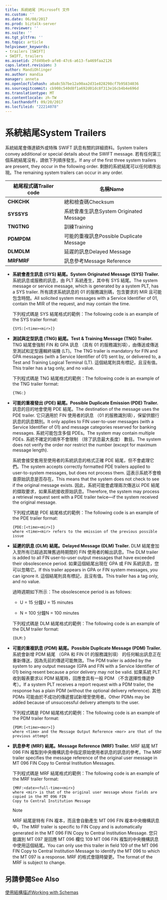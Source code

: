 ```yaml
---
title: 系統結尾 |Microsoft 文件
ms.custom: ''
ms.date: 06/08/2017
ms.prod: biztalk-server
ms.reviewer: ''
ms.suite: ''
ms.tgt_pltfrm: ''
ms.topic: article
helpviewer_keywords:
- trailers [SWIFT]
- SWIFT, trailers
ms.assetid: 2fd49be9-afe8-47c6-a613-fa469faa2126
caps.latest.revision: 3
author: MandiOhlinger
ms.author: mandia
manager: anneta
ms.openlocfilehash: a0a8c5b7be12a90aa2d31e828298cf7b95834036
ms.sourcegitcommit: cb908c540d8f1a692d01dc8f313e16cb4b4e696d
ms.translationtype: MT
ms.contentlocale: zh-TW
ms.lasthandoff: 09/20/2017
ms.locfileid: "22214078"
---
```

# <a name="system-trailers"></a><span data-ttu-id="f1125-102">系統結尾</span><span class="sxs-lookup"><span data-stu-id="f1125-102">System Trailers</span></span>
<span data-ttu-id="f1125-103">系統結尾會傳達額外或特殊 SWIFT 訊息有關的詳細資料。</span><span class="sxs-lookup"><span data-stu-id="f1125-103">System trailers convey additional or special details about the SWIFT message.</span></span> <span data-ttu-id="f1125-104">若有任何第三個系統結尾沒有，請依下列順序發生。</span><span class="sxs-lookup"><span data-stu-id="f1125-104">If any of the first three system trailers are present, they occur in the following order.</span></span> <span data-ttu-id="f1125-105">剩餘的系統結尾可以任何順序出現。</span><span class="sxs-lookup"><span data-stu-id="f1125-105">The remaining system trailers can occur in any order.</span></span>  
  
|<span data-ttu-id="f1125-106">結尾程式碼</span><span class="sxs-lookup"><span data-stu-id="f1125-106">Trailer code</span></span>|<span data-ttu-id="f1125-107">名稱</span><span class="sxs-lookup"><span data-stu-id="f1125-107">Name</span></span>|  
|------------------|----------|  
|<span data-ttu-id="f1125-108">**CHK**</span><span class="sxs-lookup"><span data-stu-id="f1125-108">**CHK**</span></span>|<span data-ttu-id="f1125-109">總和檢查碼</span><span class="sxs-lookup"><span data-stu-id="f1125-109">Checksum</span></span>|  
|<span data-ttu-id="f1125-110">**SYS**</span><span class="sxs-lookup"><span data-stu-id="f1125-110">**SYS**</span></span>|<span data-ttu-id="f1125-111">系統會產生訊息</span><span class="sxs-lookup"><span data-stu-id="f1125-111">System Originated Message</span></span>|  
|<span data-ttu-id="f1125-112">**TNG**</span><span class="sxs-lookup"><span data-stu-id="f1125-112">**TNG**</span></span>|<span data-ttu-id="f1125-113">訓練</span><span class="sxs-lookup"><span data-stu-id="f1125-113">Training</span></span>|  
|<span data-ttu-id="f1125-114">**PDM**</span><span class="sxs-lookup"><span data-stu-id="f1125-114">**PDM**</span></span>|<span data-ttu-id="f1125-115">可能的重複訊息</span><span class="sxs-lookup"><span data-stu-id="f1125-115">Possible Duplicate Message</span></span>|  
|<span data-ttu-id="f1125-116">**DLM**</span><span class="sxs-lookup"><span data-stu-id="f1125-116">**DLM**</span></span>|<span data-ttu-id="f1125-117">延遲的訊息</span><span class="sxs-lookup"><span data-stu-id="f1125-117">Delayed Message</span></span>|  
|<span data-ttu-id="f1125-118">**MRF**</span><span class="sxs-lookup"><span data-stu-id="f1125-118">**MRF**</span></span>|<span data-ttu-id="f1125-119">訊息參考</span><span class="sxs-lookup"><span data-stu-id="f1125-119">Message Reference</span></span>|  
  
-   <span data-ttu-id="f1125-120">**系統會產生訊息 (SYS) 結尾。**</span><span class="sxs-lookup"><span data-stu-id="f1125-120">**System Originated Message (SYS) Trailer.**</span></span> <span data-ttu-id="f1125-121">系統訊息或服務的訊息，由 PLT 系統產生，其中有 SYS 結尾。</span><span class="sxs-lookup"><span data-stu-id="f1125-121">The system message or service message, which is generated by a system PLT, has a SYS trailer.</span></span> <span data-ttu-id="f1125-122">所有請求系統訊息的 01 的服務識別碼，包含要求的 MIR 且可能包含時間。</span><span class="sxs-lookup"><span data-stu-id="f1125-122">All solicited system messages with a Service Identifier of 01, contain the MIR of the request, and may contain the time.</span></span>  
  
     <span data-ttu-id="f1125-123">下列程式碼是 SYS 結尾格式的範例：</span><span class="sxs-lookup"><span data-stu-id="f1125-123">The following code is an example of the SYS trailer format:</span></span>  
  
    ```  
    {SYS:[<time><mir>]}  
    ```  
  
-   <span data-ttu-id="f1125-124">**測試與定型訊息 (TNG) 結尾。**</span><span class="sxs-lookup"><span data-stu-id="f1125-124">**Test & Training Message (TNG) Trailer.**</span></span> <span data-ttu-id="f1125-125">TNG 結尾會強制 FIN 和 GPA 訊息 （具有 01 的服務識別項），由傳送或傳送至測試和定型邏輯終端機 (LT)。</span><span class="sxs-lookup"><span data-stu-id="f1125-125">The TNG trailer is mandatory for FIN and GPA messages (with a Service Identifier of 01) sent by, or delivered to, a Test and Training Logical Terminal (LT).</span></span> <span data-ttu-id="f1125-126">這個結尾則具有標記，且沒有值。</span><span class="sxs-lookup"><span data-stu-id="f1125-126">This trailer has a tag only, and no value.</span></span>  
  
     <span data-ttu-id="f1125-127">下列程式碼是 TNG 結尾格式的範例：</span><span class="sxs-lookup"><span data-stu-id="f1125-127">The following code is an example of the TNG trailer format:</span></span>  
  
    ```  
    {TNG:}  
    ```  
  
-   <span data-ttu-id="f1125-128">**可能的重複發出 (PDE) 結尾。**</span><span class="sxs-lookup"><span data-stu-id="f1125-128">**Possible Duplicate Emission (PDE) Trailer.**</span></span> <span data-ttu-id="f1125-129">訊息的目的地會使用 PDE 結尾。</span><span class="sxs-lookup"><span data-stu-id="f1125-129">The destination of the message uses the PDE trailer.</span></span> <span data-ttu-id="f1125-130">它只適用於 FIN 使用者的訊息 （01 的服務識別項），保留供銀行訊息的訊息類別。</span><span class="sxs-lookup"><span data-stu-id="f1125-130">It only applies to FIN user-to-user messages (with a Service Identifier of 01) and message categories reserved for banking messages.</span></span> <span data-ttu-id="f1125-131">系統可能包含多個 PDEs。</span><span class="sxs-lookup"><span data-stu-id="f1125-131">The system may contain multiple PDEs.</span></span> <span data-ttu-id="f1125-132">系統不確定的順序不會限制 （除了訊息最大長度） 數目。</span><span class="sxs-lookup"><span data-stu-id="f1125-132">The system does not verify the order nor restrict the number (except for maximum message length).</span></span>  
  
     <span data-ttu-id="f1125-133">系統會接受套用至使用者的系統訊息的格式正確 PDE 結尾，但不會處理它們。</span><span class="sxs-lookup"><span data-stu-id="f1125-133">The system accepts correctly formatted PDE trailers applied to user-to-system messages, but does not process them.</span></span> <span data-ttu-id="f1125-134">這表示系統不會檢查原始訊息是否存在。</span><span class="sxs-lookup"><span data-stu-id="f1125-134">This means that the system does not check to see if the original message exists.</span></span> <span data-ttu-id="f1125-135">因此，系統可能會處理兩次傳送以 PDE 結尾的擷取要求，如果系統接收原始訊息。</span><span class="sxs-lookup"><span data-stu-id="f1125-135">Therefore, the system may process a retrieval request sent with a PDE trailer twice—if the system received the original message.</span></span>  
  
     <span data-ttu-id="f1125-136">下列程式碼是 PDE 結尾格式的範例：</span><span class="sxs-lookup"><span data-stu-id="f1125-136">The following code is an example of the PDE trailer format:</span></span>  
  
    ```  
    {PDE:[<time><mir>]}  
    where <time><mir> refers to the emission of the previous possible issue  
    ```  
  
-   <span data-ttu-id="f1125-137">**延遲的訊息 (DLM) 結尾。**</span><span class="sxs-lookup"><span data-stu-id="f1125-137">**Delayed Message (DLM) Trailer.**</span></span> <span data-ttu-id="f1125-138">DLM 結尾會加入至所有已超過其陳舊過時期間的 FIN 使用者的輸出訊息。</span><span class="sxs-lookup"><span data-stu-id="f1125-138">The DLM trailer is added to all FIN user-to-user output messages that have exceeded their obsolescence period.</span></span> <span data-ttu-id="f1125-139">如果這個結尾出現在 GPA 或 FIN 系統訊息，您可以忽略它。</span><span class="sxs-lookup"><span data-stu-id="f1125-139">If this trailer appears in GPA or FIN system messages, you can ignore it.</span></span> <span data-ttu-id="f1125-140">這個結尾則具有標記，且沒有值。</span><span class="sxs-lookup"><span data-stu-id="f1125-140">This trailer has a tag only, and no value.</span></span>  
  
     <span data-ttu-id="f1125-141">過時週期如下所示：</span><span class="sxs-lookup"><span data-stu-id="f1125-141">The obsolescence period is as follows:</span></span>  
  
    -   <span data-ttu-id="f1125-142">U = 15 分鐘</span><span class="sxs-lookup"><span data-stu-id="f1125-142">U = 15 minutes</span></span>  
  
    -   <span data-ttu-id="f1125-143">N = 100 分鐘</span><span class="sxs-lookup"><span data-stu-id="f1125-143">N = 100 minutes</span></span>  
  
     <span data-ttu-id="f1125-144">下列程式碼是 DLM 結尾格式的範例：</span><span class="sxs-lookup"><span data-stu-id="f1125-144">The following code is an example of the DLM trailer format:</span></span>  
  
    ```  
    {DLM:}  
    ```  
  
-   <span data-ttu-id="f1125-145">**可能的重複訊息 (PDM) 結尾。**</span><span class="sxs-lookup"><span data-stu-id="f1125-145">**Possible Duplicate Message (PDM) Trailer.**</span></span> <span data-ttu-id="f1125-146">系統會新增 PDM 結尾 （GPA 和 FIN 01 的服務識別項） 的任何輸出訊息正在重新傳送，因為先前的傳遞可能無效。</span><span class="sxs-lookup"><span data-stu-id="f1125-146">The PDM trailer is added by the system to any output message (GPA and FIN with a Service Identifier of 01) being resent because a prior delivery may not be valid.</span></span> <span data-ttu-id="f1125-147">如果系統 PLT 收到報表要求以 PDM 結尾時，回應會具有一般 PDM （不含選擇性傳遞參考）。</span><span class="sxs-lookup"><span data-stu-id="f1125-147">If a system PLT receives a report request with a PDM trailer, the response has a plain PDM (without the optional delivery reference).</span></span> <span data-ttu-id="f1125-148">其他 PDMs 可能由於不成功的傳遞嘗試新增至使用者。</span><span class="sxs-lookup"><span data-stu-id="f1125-148">Other PDMs may be added because of unsuccessful delivery attempts to the user.</span></span>  
  
     <span data-ttu-id="f1125-149">下列程式碼是 PDM 結尾格式的範例：</span><span class="sxs-lookup"><span data-stu-id="f1125-149">The following code is an example of the PDM trailer format:</span></span>  
  
    ```  
    {PDM:[<time><mor>]}  
    where <time> and the Message Output Reference <mor> are that of the previous attempt  
    ```  
  
-   <span data-ttu-id="f1125-150">**訊息參考 (MRF) 結尾。**</span><span class="sxs-lookup"><span data-stu-id="f1125-150">**Message Reference (MRF) Trailer.**</span></span> <span data-ttu-id="f1125-151">MRF 結尾 MT 096 FIN 複製到中央機構訊息中指定原始使用者訊息的訊息的參考。</span><span class="sxs-lookup"><span data-stu-id="f1125-151">The MRF trailer specifies the message reference of the original user message in MT 096 FIN Copy to Central Institution Messages.</span></span>  
  
     <span data-ttu-id="f1125-152">下列程式碼是 MRF 結尾格式的範例：</span><span class="sxs-lookup"><span data-stu-id="f1125-152">The following code is an example of the MRF trailer format:</span></span>  
  
    ```  
    {MRF:<date><full-time><mir>}  
    where <mir> is that of the original user message whose fields are copied in the MT 096 FIN  
    Copy to Central Institution Message  
    ```  
  
    > [!NOTE]
    >  <span data-ttu-id="f1125-153">MRF 結尾是特有 FIN 複本，而且會自動產生 MT 096 FIN 複本中央機構訊息中。</span><span class="sxs-lookup"><span data-stu-id="f1125-153">The MRF trailer is specific to FIN Copy and is automatically generated in the MT 096 FIN Copy to Central Institution Message.</span></span> <span data-ttu-id="f1125-154">您只能識別 MT 097 是回應 MT 096 欄位 109 MT 096 FIN 複製的中央機構訊息中使用這個結尾。</span><span class="sxs-lookup"><span data-stu-id="f1125-154">You can only use this trailer in field 109 of the MT 096 FIN Copy to Central Institution Message to identify the MT 096 to which the MT 097 is a response.</span></span> <span data-ttu-id="f1125-155">MRF 的格式會隨時變更。</span><span class="sxs-lookup"><span data-stu-id="f1125-155">The format of the MRF is subject to change.</span></span>  
  
## <a name="see-also"></a><span data-ttu-id="f1125-156">另請參閱</span><span class="sxs-lookup"><span data-stu-id="f1125-156">See Also</span></span>  
 [<span data-ttu-id="f1125-157">使用結構描述</span><span class="sxs-lookup"><span data-stu-id="f1125-157">Working with Schemas</span></span>](../../adapters-and-accelerators/accelerator-swift/working-with-schemas.md)